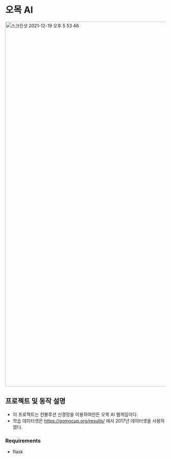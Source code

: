 # 오목 AI

<img width="1146" alt="스크린샷 2021-12-19 오후 5 53 46" src="https://user-images.githubusercontent.com/44626833/146669185-4cd08bd4-04fe-4289-aa85-459f0a3917d6.png">


## 프로젝트 및 동작 설명

- 이 프로젝트는 컨볼루션 신경망을 이용하여만든 오목 AI 웹게임이다.
- 학습 데이터셋은 <https://gomocup.org/results/> 에서 2017년 데이터셋을 사용하였다.


### Requirements
- flask
